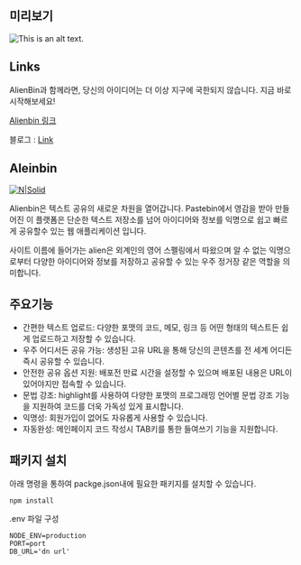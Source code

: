 ## 미리보기
![This is an alt text.](https://github.com/Blue-B/Alienbin/assets/55532956/5a8929b8-7ae8-430c-9305-10e97df575b3)
## Links
AlienBin과 함께라면, 당신의 아이디어는 더 이상 지구에 국한되지 않습니다. 지금 바로 시작해보세요! 


[Alienbin 링크](https://alienbin.com)


블로그 : [Link](https://newstroyblog.tistory.com/519)


## Aleinbin
[![N|Solid](https://github.com/Blue-B/Alienbin/assets/55532956/37049d09-bb4b-4ea1-b9a0-638b73c7ac06)](https://alienbin.com)


Alienbin은 텍스트 공유의 새로운 차원을 열어갑니다. Pastebin에서 영감을 받아 만들어진 이 플랫폼은 단순한 텍스트 저장소를 넘어 아이디어와 정보를 익명으로 쉽고 빠르게 공유할수 있는 웹 애플리케이션 입니다. 

사이트 이름에 들어가는 alien은 외계인의 영어 스펠링에서 따왔으며 알 수 없는 익명으로부터 다양한 아이디어와 정보를 저장하고 공유할 수 있는 우주 정거장 같은 역할을 의미합니다.



## 주요기능
- 간편한 텍스트 업로드: 다양한 포맷의 코드, 메모, 링크 등 어떤 형태의 텍스트든 쉽게 업로드하고 저장할 수 있습니다.
- 우주 어디서든 공유 가능: 생성된 고유 URL을 통해 당신의 콘텐츠를 전 세계 어디든 즉시 공유할 수 있습니다.
- 안전한 공유 옵션 지원: 배포전 만료 시간을 설정할 수 있으며 배포된 내용은 URL이 있어야지만 접속할 수 있습니다.
- 문법 강조: highlight를 사용하여 다양한 포맷의 프로그래밍 언어별 문법 강조 기능을 지원하여 코드를 더욱 가독성 있게 표시합니다.
- 익명성: 회원가입이 없어도 자유롭게 사용할 수 있습니다.
- 자동완성: 메인페이지 코드 작성시 TAB키를 통한 들여쓰기 기능을 지원합니다.

## 패키지 설치
아래 명령을 통하여 packge.json내에 필요한 패키지를 설치할 수 있습니다.
```
npm install
```



.env 파일 구성
```
NODE_ENV=production
PORT=port
DB_URL='dn url'
```
